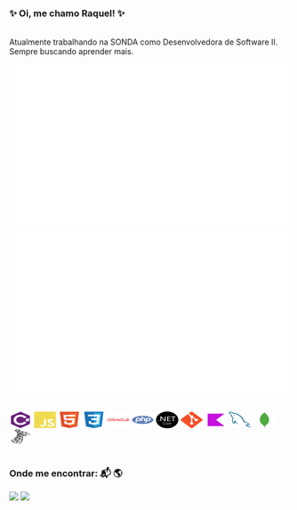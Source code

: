 ### :sparkles: Oi, me chamo Raquel! :sparkles:

<br>Atualmente trabalhando na SONDA como Desenvolvedora de Software II. Sempre buscando aprender mais.
<br>
<div>
  <a href="<a href="https://github.com/rqlalvs/github-stats-transparent"> 
    
  ![](https://raw.githubusercontent.com/rqlalvs/github-stats-transparent/output/generated/overview.svg)
  ![](https://raw.githubusercontent.com/rqlalvs/github-stats-transparent/output/generated/languages.svg)
    
   </a>
</div>
                                                                        
  
<div style="display: inline_block"><br>
  <img align="center" alt="Raquel-C#" height="30" width="40" src="https://raw.githubusercontent.com/devicons/devicon/master/icons/csharp/csharp-plain.svg">
  <img align="center" alt="Raquel-Js" height="30" width="40" src="https://raw.githubusercontent.com/devicons/devicon/master/icons/javascript/javascript-plain.svg">
  <img align="center" alt="Raquel-HTML" height="30" width="40" src="https://raw.githubusercontent.com/devicons/devicon/master/icons/html5/html5-original.svg">
  <img align="center" alt="Raquel-CSS" height="30" width="40" src="https://raw.githubusercontent.com/devicons/devicon/master/icons/css3/css3-original.svg"> 
  <img align="center" alt="Raquel-oracle" height="30" width="40" src="https://raw.githubusercontent.com/devicons/devicon/master/icons/oracle/oracle-original.svg">
  <img align="center" alt="Raquel-php" height="30" width="40" src="https://raw.githubusercontent.com/devicons/devicon/master/icons/php/php-plain.svg">
  <img align="center" alt="Raquel-dotnet" height="30" width="40" src="https://raw.githubusercontent.com/devicons/devicon/master/icons/dotnetcore/dotnetcore-plain.svg">
  <img align="center" alt="Raquel-Git" height="30" width="40" src="https://raw.githubusercontent.com/devicons/devicon/master/icons/git/git-plain.svg"> 
  <img align="center" alt="Raquel-kt" height="30" width="40" src="https://raw.githubusercontent.com/devicons/devicon/master/icons/kotlin/kotlin-plain.svg">
  <img align="center" alt="Raquel-MySQL" height="30" width="40" src="https://github.com/devicons/devicon/blob/master/icons/mysql/mysql-plain.svg">
  <img align="center" alt="Raquel-MongoDB" height="30" width="40" src="https://github.com/devicons/devicon/blob/master/icons/mongodb/mongodb-plain.svg">
  <img align="center" alt="Raquel-Microsoft SQL Server" height="30" width="40" src="https://github.com/devicons/devicon/blob/master/icons/microsoftsqlserver/microsoftsqlserver-plain.svg">
  
</div>

<div>

</div>

</div>

<br> 

### Onde me encontrar: :mailbox_with_mail: :earth_americas:

<a href = "mailto:0709.raquelalves3753@gmail.com"><img src="https://img.shields.io/badge/-Gmail-%23333?style=for-the-badge&logo=gmail&logoColor=white" target="_blank"></a>
<a href="https://www.linkedin.com/in/raquel-alves-86112b211/" target="_blank"><img src="https://img.shields.io/badge/LinkedIn-0077B5?style=for-the-badge&logo=linkedin&logoColor=white" target="_blank"></a>

